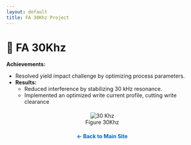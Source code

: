 ```yaml
---
layout: default
title: FA 30Khz Project
---
```



# 🚀 FA 30Khz 

**Achievements:**  
- Resolved yield impact challenge by optimizing process parameters.
- **Results:**  
  - Reduced interference by stabilizing 30 kHz resonance.  
  - Implemented an optimized write current profile, cutting write clearance
 

<!-- Standalone centered image (workload.jpg) -->
<div style="text-align: center; margin: 20px 0;">
  <figure style="display: inline-block; margin: 0;">
    <img src="{{ site.baseurl }}"/projects/FA/assets/images/30khz.jpg"  alt="30 Khz" ;">
    <figcaption>Figure 30Khz</figcaption>
  </figure>
</div>

<!-- Back to Main Page link (centered) -->
<div style="text-align: center; margin-top: 20px;">
  <a href="{{ site.baseurl }}/" style="text-decoration: none; color: #0066cc; font-weight: bold;">← Back to Main Site</a>
</div>
